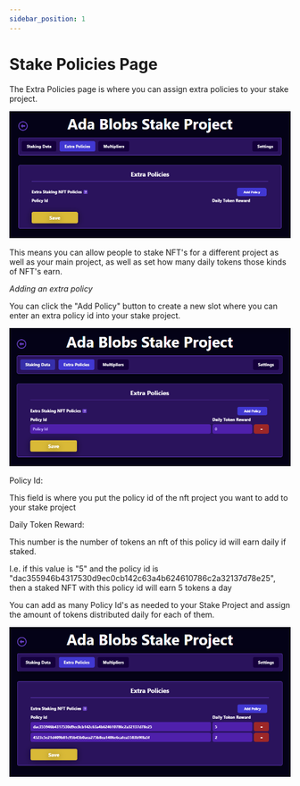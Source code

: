 ```yaml
---
sidebar_position: 1
---
```


# Stake Policies Page

The Extra Policies page is where you can assign extra policies to your stake project. 

![Stake Policies screen](/img/stake-projects/stake-policies-page/stake-policies-page-01.png)

This means you can allow people to stake NFT's for a different project as well as your main project, as well as set how many daily tokens those kinds of NFT's earn. 

*Adding an extra policy*

You can click the "Add Policy" button to create a new slot where you can enter an extra policy id into your stake project. 

![Stake Policies adding a new policy blank](/img/stake-projects/stake-policies-page/stake-policies-page-02.png)

Policy Id: 

This field is where you put the policy id of the nft project you want to add to your stake project

Daily Token Reward: 

This number is the number of tokens an nft of this policy id will earn daily if staked. 

I.e. if this value is "5" and the policy id is "dac355946b4317530d9ec0cb142c63a4b624610786c2a32137d78e25", then a staked NFT with this policy id will earn 5 tokens a day

You can add as many Policy Id's as needed to your Stake Project and assign the amount of tokens distributed daily for each of them. 

![Stake Policies adding two new policies and daily token distribution](/img/stake-projects/stake-policies-page/stake-policies-page-03.png)






